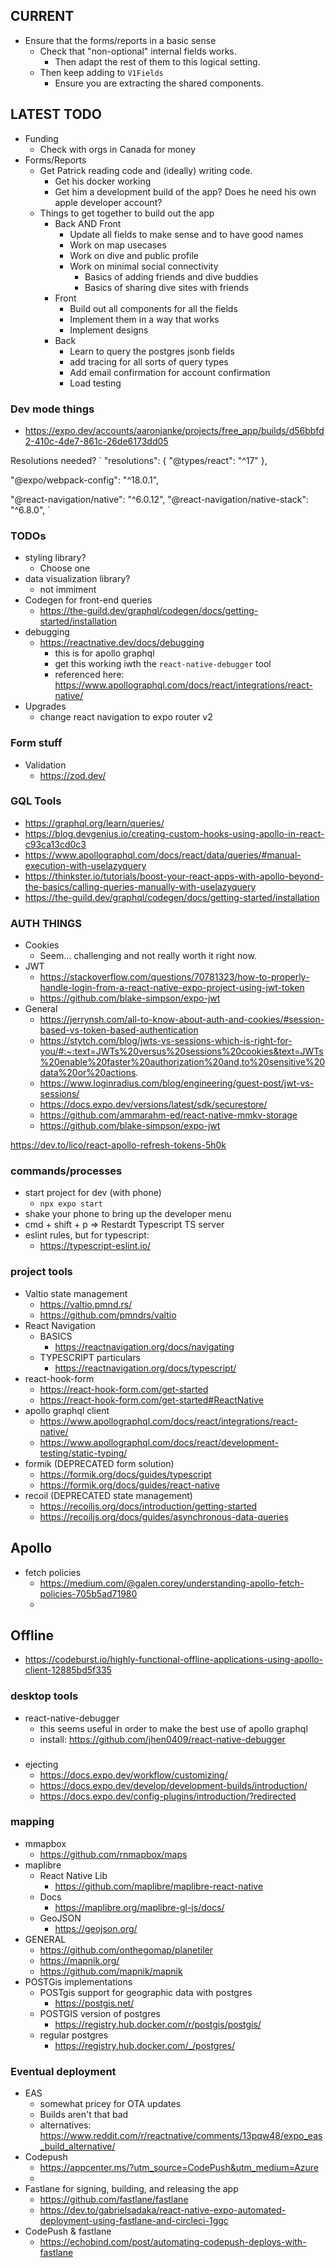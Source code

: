 
## CURRENT
- Ensure that the forms/reports in a basic sense
  - Check that "non-optional" internal fields works.
    - Then adapt the rest of them to this logical setting.
  - Then keep adding to `V1Fields`
    - Ensure you are extracting the shared components.
## LATEST TODO
- Funding
  - Check with orgs in Canada for money
- Forms/Reports
  - Get Patrick reading code and (ideally) writing code.
    - Get his docker working
    - Get him a development build of the app? Does he need his own apple developer account?
  - Things to get together to build out the app
    - Back AND Front
      - Update all fields to make sense and to have good names
      - Work on map usecases
      - Work on dive and public profile
      - Work on minimal social connectivity
        - Basics of adding friends and dive buddies
        - Basics of sharing dive sites with friends
    - Front
      - Build out all components for all the fields
      - Implement them in a way that works
      - Implement designs
    - Back
      - Learn to query the postgres jsonb fields
      - add tracing for all sorts of query types
      - Add email confirmation for account confirmation
      - Load testing

### Dev mode things
- https://expo.dev/accounts/aaronjanke/projects/free_app/builds/d56bbfd2-410c-4de7-861c-26de6173dd05

Resolutions needed?
`
 "resolutions": {
    "@types/react": "^17"
  },

  "@expo/webpack-config": "^18.0.1",

  "@react-navigation/native": "^6.0.12",
    "@react-navigation/native-stack": "^6.8.0",
`

### TODOs
- styling library?
  - Choose one
- data visualization library?
  - not immiment
- Codegen for front-end queries
  - https://the-guild.dev/graphql/codegen/docs/getting-started/installation
- debugging
  - https://reactnative.dev/docs/debugging
    - this is for apollo graphql
    - get this working iwth the `react-native-debugger` tool
    - referenced here: https://www.apollographql.com/docs/react/integrations/react-native/
- Upgrades
  - change react navigation to expo router v2

### Form stuff
- Validation
  - https://zod.dev/

### GQL Tools
- https://graphql.org/learn/queries/
- https://blog.devgenius.io/creating-custom-hooks-using-apollo-in-react-c93ca13cd0c3
- https://www.apollographql.com/docs/react/data/queries/#manual-execution-with-uselazyquery
- https://thinkster.io/tutorials/boost-your-react-apps-with-apollo-beyond-the-basics/calling-queries-manually-with-uselazyquery
- https://the-guild.dev/graphql/codegen/docs/getting-started/installation

### AUTH THINGS
- Cookies
  - Seem... challenging and not really worth it right now.
- JWT
  - https://stackoverflow.com/questions/70781323/how-to-properly-handle-login-from-a-react-native-expo-project-using-jwt-token
  - https://github.com/blake-simpson/expo-jwt
- General
  - https://jerrynsh.com/all-to-know-about-auth-and-cookies/#session-based-vs-token-based-authentication
  - https://stytch.com/blog/jwts-vs-sessions-which-is-right-for-you/#:~:text=JWTs%20versus%20sessions%20cookies&text=JWTs%20enable%20faster%20authorization%20and,to%20sensitive%20data%20or%20actions.
  - https://www.loginradius.com/blog/engineering/guest-post/jwt-vs-sessions/
  - https://docs.expo.dev/versions/latest/sdk/securestore/
  - https://github.com/ammarahm-ed/react-native-mmkv-storage
  - https://github.com/blake-simpson/expo-jwt

https://dev.to/lico/react-apollo-refresh-tokens-5h0k

### commands/processes
- start project for dev (with phone)
  - `npx expo start`
- shake your phone to bring up the developer menu
- cmd + shift + p => Restardt Typescript TS server
- eslint rules, but for typescript:
  - https://typescript-eslint.io/

### project tools
- Valtio state management
  - https://valtio.pmnd.rs/
  - https://github.com/pmndrs/valtio
- React Navigation
  - BASICS
    - https://reactnavigation.org/docs/navigating
  - TYPESCRIPT particulars
    - https://reactnavigation.org/docs/typescript/
- react-hook-form
  - https://react-hook-form.com/get-started
  - https://react-hook-form.com/get-started#ReactNative
- apollo graphql client
  - https://www.apollographql.com/docs/react/integrations/react-native/
  - https://www.apollographql.com/docs/react/development-testing/static-typing/
- formik (DEPRECATED form solution)
  - https://formik.org/docs/guides/typescript
  - https://formik.org/docs/guides/react-native 
- recoil (DEPRECATED state management)
  - https://recoiljs.org/docs/introduction/getting-started
  - https://recoiljs.org/docs/guides/asynchronous-data-queries

## Apollo
- fetch policies
  - https://medium.com/@galen.corey/understanding-apollo-fetch-policies-705b5ad71980
  - 
## Offline
- https://codeburst.io/highly-functional-offline-applications-using-apollo-client-12885bd5f335

### desktop tools
- react-native-debugger
  - this seems useful in order to make the best use of apollo graphql
  - install: https://github.com/jhen0409/react-native-debugger

###
- ejecting
  - https://docs.expo.dev/workflow/customizing/
  - https://docs.expo.dev/develop/development-builds/introduction/
  - https://docs.expo.dev/config-plugins/introduction/?redirected
### mapping
- mmapbox
  - https://github.com/rnmapbox/maps
- maplibre
  - React Native Lib
    - https://github.com/maplibre/maplibre-react-native
  - Docs
    - https://maplibre.org/maplibre-gl-js/docs/
  - GeoJSON
    - https://geojson.org/
- GENERAL
  - https://github.com/onthegomap/planetiler
  - https://mapnik.org/
  - https://github.com/mapnik/mapnik
- POSTGis implementations
  - POSTgis support for geographic data with postgres
    - https://postgis.net/
  - POSTGIS version of postgres
    - https://registry.hub.docker.com/r/postgis/postgis/
  - regular postgres
    - https://registry.hub.docker.com/_/postgres/

### Eventual deployment
- EAS
  - somewhat pricey for OTA updates
  - Builds aren't that bad
  - alternatives: https://www.reddit.com/r/reactnative/comments/13pqw48/expo_eas_build_alternative/
- Codepush
  - https://appcenter.ms/?utm_source=CodePush&utm_medium=Azure
  - 
- Fastlane for signing, building, and releasing the app
  - https://github.com/fastlane/fastlane
  - https://dev.to/gabrielsadaka/react-native-expo-automated-deployment-using-fastlane-and-circleci-1ggc
- CodePush & fastlane
  - https://echobind.com/post/automating-codepush-deploys-with-fastlane